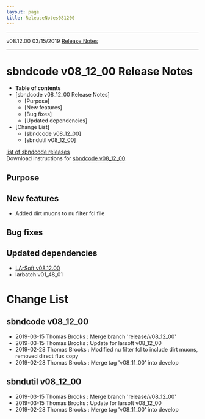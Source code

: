 ```yaml
---
layout: page
title: ReleaseNotes081200
---
```


  ----------- ------------ -- -- ------------------------------------------------------
  v08.12.00   03/15/2019         [Release Notes](ReleaseNotes081200.html)
  ----------- ------------ -- -- ------------------------------------------------------



sbndcode v08\_12\_00 Release Notes
======================================================================================

-   **Table of contents**
-   [sbndcode v08\_12\_00 Release
    Notes]
    -   [Purpose]
    -   [New features]
    -   [Bug fixes]
    -   [Updated dependencies]
-   [Change List]
    -   [sbndcode v08\_12\_00]
    -   [sbndutil v08\_12\_00]

[list of sbndcode
releases](List_of_SBND_code_releases.html)\
Download instructions for [sbndcode
v08\_12\_00](http://scisoft.fnal.gov/scisoft/bundles/sbnd/v08_12_00/sbndcode-v08_12_00.html)



Purpose
----------------------------------



New features
--------------------------------------------

-   Added dirt muons to nu filter fcl file



Bug fixes
--------------------------------------



Updated dependencies
------------------------------------------------------------

-   [LArSoft
    v08.12.00](https://cdcvs.fnal.gov/redmine/projects/larsoft/wiki/ReleaseNotes081200)
-   larbatch v01\_48\_01



Change List
==========================================



sbndcode v08\_12\_00
----------------------------------------------------------

-   2019-03-15 Thomas Brooks : Merge branch \'release/v08\_12\_00\'
-   2019-03-15 Thomas Brooks : Update for larsoft v08\_12\_00
-   2019-02-28 Thomas Brooks : Modified nu filter fcl to include dirt
    muons, removed direct flux copy
-   2019-02-28 Thomas Brooks : Merge tag \'v08\_11\_00\' into develop



sbndutil v08\_12\_00
----------------------------------------------------------

-   2019-03-15 Thomas Brooks : Merge branch \'release/v08\_12\_00\'
-   2019-03-15 Thomas Brooks : Update for larsoft v08\_12\_00
-   2019-02-28 Thomas Brooks : Merge tag \'v08\_11\_00\' into develop
